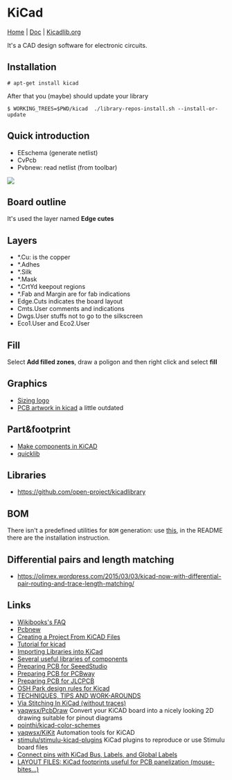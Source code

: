 # KiCad

[Home](http://kicad-pcb.org/) | [Doc](http://kicad-pcb.org/help/documentation/) | [Kicadlib.org](http://kicadlib.org)

It's a CAD design software for electronic circuits.

## Installation

    # apt-get install kicad

After that you (maybe) should update your library

    $ WORKING_TREES=$PWD/kicad  ./library-repos-install.sh --install-or-update

## Quick introduction

 - EEschema (generate netlist)
 - CvPcb
 - Pvbnew: read netlist (from toolbar)

![](http://docs.kicad-pcb.org/stable/en/images/kicad_flowchart.png)

## Board outline

It's used the layer named **Edge cutes**

## Layers

 - *.Cu: is the copper
 - *.Adhes
 - *.Silk
 - *.Mask
 - *.CrtYd keepout regions
 - *.Fab and Margin are for fab indications
 - Edge.Cuts indicates the board layout
 - Cmts.User comments and indications
 - Dwgs.User stuffs not to go to the silkscreen
 - Eco1.User and Eco2.User 

## Fill

Select **Add filled zones**, draw a poligon and then right click and select **fill**

## Graphics

 - [Sizing logo](http://www.deferredprocrastination.co.uk/blog/2016/kicad-logo-size/)
 - [PCB artwork in kicad](http://blog.komar.be/making-pcb-artwork-in-kicad/) a little outdated

## Part&footprint

 - [Make components in KiCAD](http://docs.kicad-pcb.org/4.0.7/en/getting_started_in_kicad.html#make-schematic-components-in-kicad)
 - [quicklib](http://kicad.rohrbacher.net/quicklib.php)

## Libraries

 - https://github.com/open-project/kicadlibrary

## BOM

There isn't a predefined utilities for ``BOM`` generation: use [this](https://github.com/SchrodingersGat/KiBoM), in the
README there are the installation instruction.

## Differential pairs and length matching

 - https://olimex.wordpress.com/2015/03/03/kicad-now-with-differential-pair-routing-and-trace-length-matching/

## Links

 - [Wikibooks's FAQ](https://en.wikibooks.org/wiki/Kicad/FAQ)
 - [Pcbnew](https://wiki.xtronics.com/index.php/Pcbnew)
 - [Creating a Project From KiCAD Files](https://factory.macrofab.com/help/kpdink)
 - [Tutorial for kicad](http://store.curiousinventor.com/guides/kicad)
 - [Importing Libraries into KiCad](http://www.accelerated-designs.com/help/KiCad_Library.html)
 - [Several useful libraries of components](http://smisioto.no-ip.org/elettronica/kicad/kicad-en.htm)
 - [Preparing PCB for SeeedStudio](http://support.seeedstudio.com/knowledgebase/articles/1824574-how-to-generate-gerber-and-drill-files-from-kicad)
 - [Preparing PCB for PCBway](https://www.pcbway.com/blog/help_center/Generate_Gerber_file_from_Kicad.html)
 - [Preparing PCB for JLCPCB](https://support.jlcpcb.com/article/149-how-to-generate-gerber-and-drill-files-in-kicad)
 - [OSH Park design rules for Kicad](http://docs.oshpark.com/design-tools/kicad/kicad-design-rules/)
 - [TECHNIQUES, TIPS AND WORK-AROUNDS](https://flyingcarsandstuff.com/2016/10/kicad-techniques-tips-and-work-arounds/)
 - [Via Stitching In KiCad (without traces)](https://www.youtube.com/watch?v=Hp5ngKtl7S4)
 - [yaqwsx/PcbDraw](https://github.com/yaqwsx/PcbDraw) Convert your KiCAD board into a nicely looking 2D drawing suitable for pinout diagrams
 - [pointhi/kicad-color-schemes](https://github.com/pointhi/kicad-color-schemes)
 - [yaqwsx/KiKit](https://github.com/yaqwsx/KiKit) Automation tools for KiCAD
 - [stimulu/stimulu-kicad-plugins](https://github.com/stimulu/stimulu-kicad-plugins) KiCad plugins to reproduce or use Stimulu board files
 - [Connect pins with KiCad Bus, Labels, and Global Labels](https://www.baldengineer.com/kicad-bus-labels-and-global-labels.html)
 - [LAYOUT FILES: KiCad footprints useful for PCB panelization (mouse-bites...)](https://github.com/madworm/Panelization.pretty)
